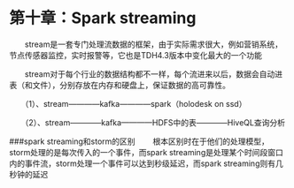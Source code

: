 # 第十章：Spark streaming

　　stream是一套专门处理流数据的框架，由于实际需求很大，例如营销系统，节点传感器监控，实时报警等，它也是TDH4.3版本中变化最大的一个功能

　　stream对于每个行业的数据结构都不一样，每个流进来以后，数据会自动进表（和文件），分别存放在内存和硬盘上，保证数据的高可靠性。

　　（1）、stream————kafka————spark（holodesk on ssd）

　　（2）、stream————kafka————HDFS中的表————HiveQL查询分析


###spark streaming和storm的区别
　　根本区别时在于他们的处理模型，storm处理的是每次传入的一个事件，而spark streaming是处理某个时间段窗口内的事件流，storm处理一个事件可以达到秒级延迟，而spark streaming则有几秒钟的延迟